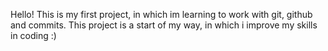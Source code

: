 Hello! This is my first project, in which im learning to work with git, github and commits. This project is a start of my way, in which i improve my skills in coding :)
